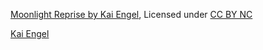 [Moonlight Reprise by Kai Engel](https://freemusicarchive.org/music/Kai_Engel/Irsens_Tale/Kai_Engel_-_Irsens_Tale_-_04_Moonlight_Reprise), Licensed under [CC BY NC](https://creativecommons.org/licenses/by-nc/3.0/)

[Kai Engel](https://twitter.com/KaiEngelMusic)
